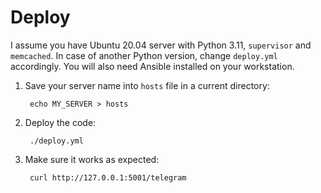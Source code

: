 # Deploy

I assume you have Ubuntu 20.04 server with Python 3.11, `supervisor` and `memcached`. In case
of another Python version, change `deploy.yml` accordingly. You will also need Ansible installed
on your workstation.

1. Save your server name into `hosts` file in a current directory:

        echo MY_SERVER > hosts

2. Deploy the code:

        ./deploy.yml

3. Make sure it works as expected:

        curl http://127.0.0.1:5001/telegram
